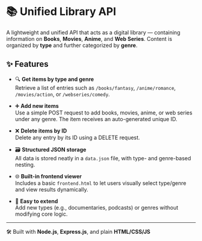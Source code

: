 # 📚 Unified Library API

A lightweight and unified API that acts as a digital library — containing information on **Books**, **Movies**, **Anime**, and **Web Series**. Content is organized by **type** and further categorized by **genre**.

## ✨ Features

- 🔍 **Get items by type and genre**  
  Retrieve a list of entries such as `/books/fantasy`, `/anime/romance`, `/movies/action`, or `/webseries/comedy`.

- ➕ **Add new items**  
  Use a simple POST request to add books, movies, anime, or web series under any genre. The item receives an auto-generated unique ID.

- ❌ **Delete items by ID**  
  Delete any entry by its ID using a DELETE request.

- 🗃️ **Structured JSON storage**  
  All data is stored neatly in a `data.json` file, with type- and genre-based nesting.

- 🌐 **Built-in frontend viewer**  
  Includes a basic `frontend.html` to let users visually select type/genre and view results dynamically.

- 🧩 **Easy to extend**  
  Add new types (e.g., documentaries, podcasts) or genres without modifying core logic.

---

🛠 Built with **Node.js**, **Express.js**, and plain **HTML/CSS/JS**
